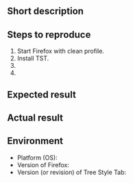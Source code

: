 <!--
NOTE: Please read the guideline to open a new issue at first.
https://github.com/piroor/treestyletab/blob/master/CONTRIBUTING.md
-->

## Short description

## Steps to reproduce

 1. Start Firefox with clean profile.
 2. Install TST.
 3. 
 4. 

## Expected result


## Actual result


## Environment

 * Platform (OS): 
 * Version of Firefox: 
 * Version (or revision) of Tree Style Tab: 

